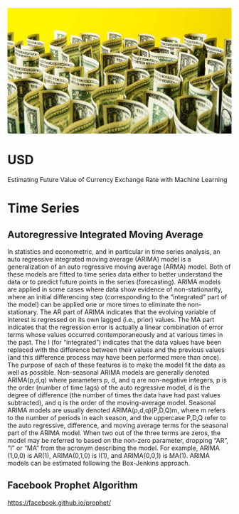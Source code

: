 
![](usd.jpg)


# USD


Estimating Future Value of Currency Exchange Rate with Machine Learning

# Time Series
## Autoregressive Integrated Moving Average

In statistics and econometric, and in particular in time series analysis, an auto regressive integrated moving average (ARIMA) model is a generalization of an auto regressive moving average (ARMA) model. Both of these models are fitted to time series data either to better understand the data or to predict future points in the series (forecasting). ARIMA models are applied in some cases where data show evidence of non-stationarity, where an initial differencing step (corresponding to the “integrated” part of the model) can be applied one or more times to eliminate the non-stationary.
The AR part of ARIMA indicates that the evolving variable of interest is regressed on its own lagged (i.e., prior) values. The MA part indicates that the regression error is actually a linear combination of error terms whose values occurred contemporaneously and at various times in the past. The I (for “integrated”) indicates that the data values have been replaced with the difference between their values and the previous values (and this difference process may have been performed more than once). The purpose of each of these features is to make the model fit the data as well as possible.
Non-seasonal ARIMA models are generally denoted ARIMA(p,d,q) where parameters p, d, and q are non-negative integers, p is the order (number of time lags) of the auto regressive model, d is the degree of difference (the number of times the data have had past values subtracted), and q is the order of the moving-average model. Seasonal ARIMA models are usually denoted ARIMA(p,d,q)(P,D,Q)m, where m refers to the number of periods in each season, and the uppercase P,D,Q refer to the auto regressive, difference, and moving average terms for the seasonal part of the ARIMA model.
When two out of the three terms are zeros, the model may be referred to based on the non-zero parameter, dropping “AR”, “I” or “MA” from the acronym describing the model. For example, ARIMA (1,0,0) is AR(1), ARIMA(0,1,0) is I(1), and ARIMA(0,0,1) is MA(1).
ARIMA models can be estimated following the Box-Jenkins approach.

## Facebook Prophet Algorithm

https://facebook.github.io/prophet/

